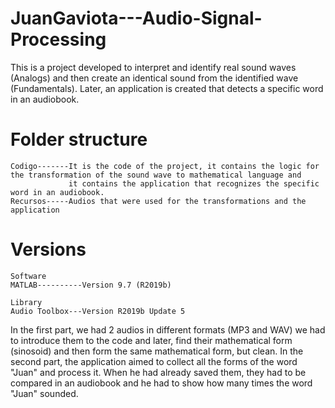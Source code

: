 # JuanGaviota---Audio-Signal-Processing
This is a project developed to interpret and identify real sound waves (Analogs) and then create an identical sound from the identified wave (Fundamentals). Later, an application is created that detects a specific word in an audiobook. 

# Folder structure
```
Codigo-------It is the code of the project, it contains the logic for the transformation of the sound wave to mathematical language and 
             it contains the application that recognizes the specific word in an audiobook. 
Recursos-----Audios that were used for the transformations and the application
```

# Versions
```
Software
MATLAB----------Version 9.7 (R2019b)

Library
Audio Toolbox---Version R2019b Update 5
```
In the first part, we had 2 audios in different formats (MP3 and WAV) we had to introduce them to the code and later, find their mathematical form (sinosoid) and then form the same mathematical form, but clean. In the second part, the application aimed to collect all the forms of the word "Juan" and process it. When he had already saved them, they had to be compared in an audiobook and he had to show how many times the word "Juan" sounded. 
